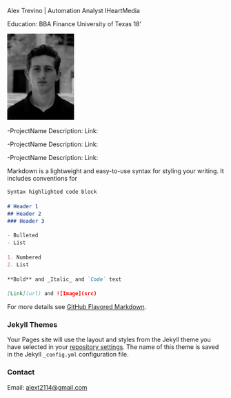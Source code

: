 Alex Trevino | Automation Analyst IHeartMedia

Education: BBA Finance University of Texas 18'

<img src="ATBW.jpg" height="200" width="155">

-ProjectName
Description:
Link:

-ProjectName
Description:
Link:

-ProjectName
Description:
Link:

Markdown is a lightweight and easy-to-use syntax for styling your writing. It includes conventions for

```markdown
Syntax highlighted code block

# Header 1
## Header 2
### Header 3

- Bulleted
- List

1. Numbered
2. List

**Bold** and _Italic_ and `Code` text

[Link](url) and ![Image](src)
```

For more details see [GitHub Flavored Markdown](https://guides.github.com/features/mastering-markdown/).

### Jekyll Themes

Your Pages site will use the layout and styles from the Jekyll theme you have selected in your [repository settings](https://github.com/Alext1109/Alext1109.github.io/settings). The name of this theme is saved in the Jekyll `_config.yml` configuration file.

###  Contact
Email: alext2114@gmail.com

